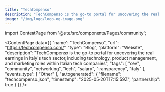```yaml
---
title: "TechCompenso"
description: "TechCompenso is the go-to portal for uncovering the real earnings in Italy's tech sector, including technology, product management, and marketing roles within Italian tech companies"
image: "/img/logo/logo-og-image.png"
---
```

import ContentPage from '@site/src/components/Pages/community';

<ContentPage
    data={{
  "name": "TechCompenso",
  "url": "https://techcompenso.com/",
  "type": "Blog",
  "platform": "Website",
  "description": "TechCompenso is the go-to portal for uncovering the real earnings in Italy's tech sector, including technology, product management, and marketing roles within Italian tech companies",
  "tags": [
    "dev",
    "community",
    "networking",
    "tech",
    "salary",
    "transparency",
    "italy"
  ],
  "events_type": [
    "Other"
  ],
  "autogenerated": {
    "filename": "techcompenso.json",
    "timestamp": "2025-05-20T17:15:59Z",
    "partnership": true
  }
}}
/>
